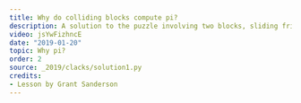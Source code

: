 ```yaml
---
title: Why do colliding blocks compute pi?
description: A solution to the puzzle involving two blocks, sliding fricionlessly, where the number of collisions mysteriously computes pi
video: jsYwFizhncE
date: "2019-01-20"
topic: Why pi?
order: 2
source: _2019/clacks/solution1.py
credits:
- Lesson by Grant Sanderson
---
```

